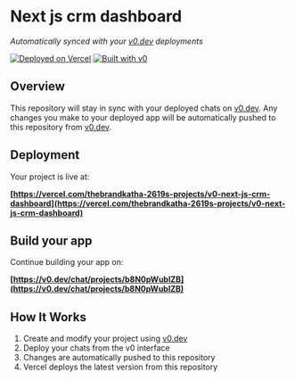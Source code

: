 # Next js crm dashboard

*Automatically synced with your [v0.dev](https://v0.dev) deployments*

[![Deployed on Vercel](https://img.shields.io/badge/Deployed%20on-Vercel-black?style=for-the-badge&logo=vercel)](https://vercel.com/thebrandkatha-2619s-projects/v0-next-js-crm-dashboard)
[![Built with v0](https://img.shields.io/badge/Built%20with-v0.dev-black?style=for-the-badge)](https://v0.dev/chat/projects/b8N0pWublZB)

## Overview

This repository will stay in sync with your deployed chats on [v0.dev](https://v0.dev).
Any changes you make to your deployed app will be automatically pushed to this repository from [v0.dev](https://v0.dev).

## Deployment

Your project is live at:

**[https://vercel.com/thebrandkatha-2619s-projects/v0-next-js-crm-dashboard](https://vercel.com/thebrandkatha-2619s-projects/v0-next-js-crm-dashboard)**

## Build your app

Continue building your app on:

**[https://v0.dev/chat/projects/b8N0pWublZB](https://v0.dev/chat/projects/b8N0pWublZB)**

## How It Works

1. Create and modify your project using [v0.dev](https://v0.dev)
2. Deploy your chats from the v0 interface
3. Changes are automatically pushed to this repository
4. Vercel deploys the latest version from this repository
